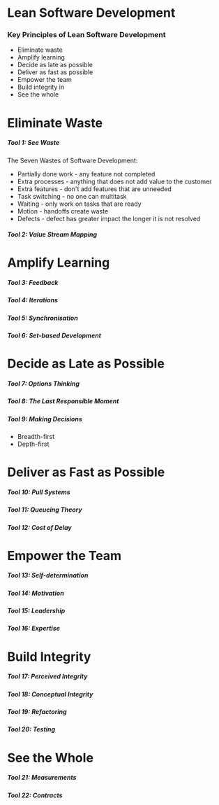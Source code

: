 # Lean Software Development

### Key Principles of Lean Software Development
- Eliminate waste
- Amplify learning
- Decide as late as possible
- Deliver as fast as possible
- Empower the team
- Build integrity in
- See the whole

# Eliminate Waste
##### Tool 1: See Waste
The Seven Wastes of Software Development:
-  Partially done work - any feature not completed
- Extra processes - anything that does not add value to the customer
-  Extra features - don't add features that are unneeded
- Task switching - no one can multitask
- Waiting - only work on tasks that are ready
- Motion - handoffs create waste
- Defects - defect has greater impact the longer it is not resolved

##### Tool 2: Value Stream Mapping
# Amplify Learning
##### Tool 3: Feedback
##### Tool 4: Iterations
##### Tool 5: Synchronisation
##### Tool 6: Set-based Development
# Decide as Late as Possible
##### Tool 7: Options Thinking
##### Tool 8: The Last Responsible Moment
##### Tool 9: Making Decisions
- Breadth-first
- Depth-first
# Deliver as Fast as Possible
##### Tool 10: Pull Systems

##### Tool 11: Queueing Theory
##### Tool 12: Cost of Delay
# Empower the Team
##### Tool 13: Self-determination

##### Tool 14: Motivation
##### Tool 15: Leadership
##### Tool 16: Expertise
# Build Integrity
##### Tool 17: Perceived Integrity
##### Tool 18: Conceptual Integrity
##### Tool 19: Refactoring
##### Tool 20: Testing
# See the Whole
##### Tool 21: Measurements
##### Tool 22: Contracts
